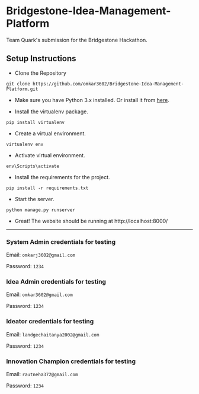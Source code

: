 # Bridgestone-Idea-Management-Platform

Team Quark's submission for the Bridgestone Hackathon.

## Setup Instructions

* Clone the Repository

```
git clone https://github.com/omkar3602/Bridgestone-Idea-Management-Platform.git
```

* Make sure you have Python 3.x installed. Or install it from [here](https://www.python.org/downloads/).

* Install the virtualenv package.

```
pip install virtualenv
```

* Create a virtual environment.

```
virtualenv env
```

* Activate virtual environment.

```
env\Scripts\activate
```

* Install the requirements for the project.

```
pip install -r requirements.txt
```

* Start the server.
```
python manage.py runserver
```

* Great! The website should be running at http://localhost:8000/
---

### System Admin credentials for testing

Email: `omkarj3602@gmail.com`

Password: `1234`

### Idea Admin credentials for testing

Email: `omkar3602@gmail.com`

Password: `1234`

### Ideator credentials for testing

Email: `landgechaitanya2002@gmail.com`

Password: `1234`

### Innovation Champion credentials for testing

Email: `rautneha372@gmail.com`

Password: `1234`
